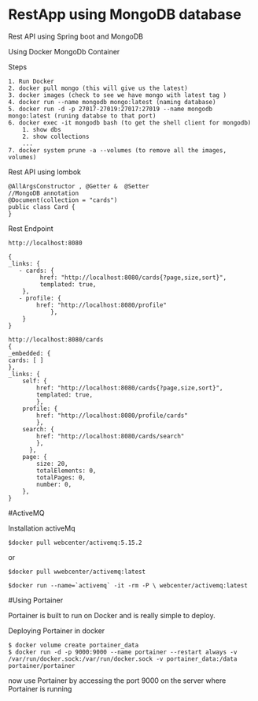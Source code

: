 # RestApp using MongoDB database
 
Rest API using Spring boot and MongoDB 

Using Docker MongoDb Container 
   
   
Steps
 
    1. Run Docker 
    2. docker pull mongo (this will give us the latest) 
    3. docker images (check to see we have mongo with latest tag )
    4. docker run --name mongodb mongo:latest (naming database)
    5. docker run -d -p 27017-27019:27017:27019 --name mongodb mongo:latest (runing databse to that port)
    6. docker exec -it mongodb bash (to get the shell client for mongodb)
        1. show dbs
        2. show collections
        ...
    7. docker system prune -a --volumes (to remove all the images, volumes)    

Rest API
    using lombok 
    
    @AllArgsConstructor , @Getter &  @Setter
    //MongoDB annotation
    @Document(collection = "cards") 
    public class Card {
    }

Rest Endpoint 
    
    http://localhost:8080
    
    {
    _links: {
       - cards: {
             href: "http://localhost:8080/cards{?page,size,sort}",
             templated: true,
        },
       - profile: {
            href: "http://localhost:8080/profile"
                },
        }
    }
    
    http://localhost:8080/cards
    {
    _embedded: {
    cards: [ ]
    },
    _links: {
        self: {
            href: "http://localhost:8080/cards{?page,size,sort}",
            templated: true,
            },
        profile: {
            href: "http://localhost:8080/profile/cards"
            },
        search: {
            href: "http://localhost:8080/cards/search"
            },
          },
        page: {
            size: 20,
            totalElements: 0,
            totalPages: 0,
            number: 0,
        },
    }
    
#ActiveMQ 
 
 Installation activeMq 
 
    $docker pull webcenter/activemq:5.15.2
  or  
       
    $docker pull wwebcenter/activemq:latest
    
    $docker run --name=`activemq` -it -rm -P \ webcenter/activemq:latest
  

#Using Portainer 

   Portainer is built to run on Docker and is really simple to deploy.
  
   Deploying Portainer in docker 
  
    $ docker volume create portainer_data
    $ docker run -d -p 9000:9000 --name portainer --restart always -v /var/run/docker.sock:/var/run/docker.sock -v portainer_data:/data portainer/portainer
  
  now use Portainer by accessing the port 9000 on the server where Portainer is running 
    
 


